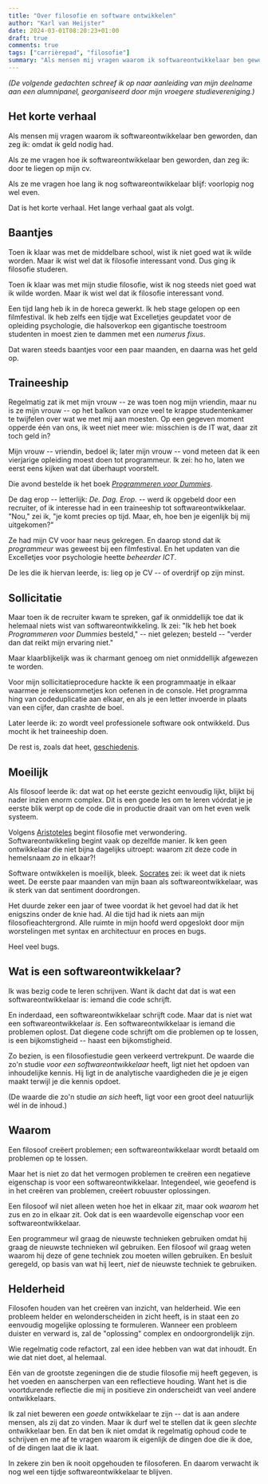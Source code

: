 ```yaml
---
title: "Over filosofie en software ontwikkelen"
author: "Karl van Heijster"
date: 2024-03-01T08:20:23+01:00
draft: true
comments: true
tags: ["carrièrepad", "filosofie"]
summary: "Als mensen mij vragen waarom ik softwareontwikkelaar ben geworden, dan zeg ik: omdat ik geld nodig had. Als ze me vragen hoe ik softwareontwikkelaar ben geworden, dan zeg ik: door te liegen op mijn cv. Als ze me vragen hoe lang ik nog softwareontwikkelaar blijf, dan zeg ik: voorlopig nog wel even. -- Dat is het korte verhaal. Het lange verhaal gaat als volgt."
---
```


*(De volgende gedachten schreef ik op naar aanleiding van mijn deelname aan een alumnipanel, georganiseerd door mijn vroegere studievereniging.)*


## Het korte verhaal


Als mensen mij vragen waarom ik softwareontwikkelaar ben geworden, dan zeg ik: omdat ik geld nodig had. 


Als ze me vragen hoe ik softwareontwikkelaar ben geworden, dan zeg ik: door te liegen op mijn cv.


Als ze me vragen hoe lang ik nog softwareontwikkelaar blijf: voorlopig nog wel even.


Dat is het korte verhaal. Het lange verhaal gaat als volgt.


## Baantjes


Toen ik klaar was met de middelbare school, wist ik niet goed wat ik wilde worden. Maar ik wist wel dat ik filosofie interessant vond. Dus ging ik filosofie studeren.


Toen ik klaar was met mijn studie filosofie, wist ik nog steeds niet goed wat ik wilde worden. Maar ik wist wel dat ik filosofie interessant vond.


Een tijd lang heb ik in de horeca gewerkt. Ik heb stage gelopen op een filmfestival. Ik heb zelfs een tijdje wat Excelletjes geupdatet voor de opleiding psychologie, die halsoverkop een gigantische toestroom studenten in moest zien te dammen met een *numerus fixus*. 


Dat waren steeds baantjes voor een paar maanden, en daarna was het geld op.


## Traineeship


Regelmatig zat ik met mijn vrouw -- ze was toen nog mijn vriendin, maar nu is ze mijn vrouw -- op het balkon van onze veel te krappe studentenkamer te twijfelen over wat we met mij aan moesten. Op een gegeven moment opperde één van ons, ik weet niet meer wie: misschien is de IT wat, daar zit toch geld in? 


Mijn vrouw -- vriendin, bedoel ik; later mijn vrouw -- vond meteen dat ik een vierjarige opleiding moest doen tot programmeur. Ik zei: ho ho, laten we eerst eens kijken wat dat überhaupt voorstelt. 


Die avond bestelde ik het boek [*Programmeren voor Dummies*](https://www.dummies.nl/producten/9789045355450-programmeren-voor-dummies-6e-editie).


De dag erop -- letterlijk: *De. Dag. Erop.* -- werd ik opgebeld door een recruiter, of ik interesse had in een traineeship tot softwareontwikkelaar. "Nou," zei ik, "je komt precies op tijd. Maar, eh, hoe ben je eigenlijk bij mij uitgekomen?"


Ze had mijn CV voor haar neus gekregen. En daarop stond dat ik *programmeur* was geweest bij een filmfestival. En het updaten van die Excelletjes voor psychologie heette *beheerder ICT*.


De les die ik hiervan leerde, is: lieg op je CV -- of overdrijf op zijn minst.


## Sollicitatie


Maar toen ik de recruiter kwam te spreken, gaf ik onmiddellijk toe dat ik helemaal niets wist van softwareontwikkeling. Ik zei: "Ik heb het boek *Programmeren voor Dummies* besteld," -- niet gelezen; besteld -- "verder dan dat reikt mijn ervaring niet."


Maar klaarblijkelijk was ik charmant genoeg om niet onmiddellijk afgewezen te worden. 


Voor mijn sollicitatieprocedure hackte ik een programmaatje in elkaar waarmee je rekensommetjes kon oefenen in de console. Het programma hing van codeduplicatie aan elkaar, en als je een letter invoerde in plaats van een cijfer, dan crashte de boel. 


Later leerde ik: zo wordt veel professionele software ook ontwikkeld. Dus mocht ik het traineeship doen.


De rest is, zoals dat heet, [geschiedenis](/blog/21/07/mijn-loopbaanwending/ "'Mijn loopbaanwending'").


## Moeilijk


Als filosoof leerde ik: dat wat op het eerste gezicht eenvoudig lijkt, blijkt bij nader inzien enorm complex. Dit is een goede les om te leren vóórdat je je eerste blik werpt op de code die in productie draait van om het even welk systeem.


Volgens [Aristoteles](https://plato.stanford.edu/ENTRIES/aristotle/ "'Aristotle', Stanford Encyclopedia of Philosophy") begint filosofie met verwondering. Softwareontwikkeling begint vaak op dezelfde manier. Ik ken geen ontwikkelaar die niet bijna dagelijks uitroept: waarom zit deze code in hemelsnaam *zo* in elkaar?!


Software ontwikkelen is moeilijk, bleek. [Socrates](https://plato.stanford.edu/entries/socrates/ "'Socrates', Stanford Encyclopedia of Philosophy") zei: ik weet dat ik niets weet. De eerste paar maanden van mijn baan als softwareontwikkelaar, was ik sterk van dat sentiment doordrongen.


Het duurde zeker een jaar of twee voordat ik het gevoel had dat ik het enigszins onder de knie had. Al die tijd had ik niets aan mijn filosofieachtergrond. Alle ruimte in mijn hoofd werd opgeslokt door mijn worstelingen met syntax en architectuur en proces en bugs. 


Heel veel bugs.


## Wat is een softwareontwikkelaar?


Ik was bezig code te leren schrijven. Want ik dacht dat dat is wat een softwareontwikkelaar is: iemand die code schrijft.


En inderdaad, een softwareontwikkelaar schrijft code. Maar dat is niet wat een softwareontwikkelaar *is*. Een softwareontwikkelaar is iemand die problemen oplost. Dat diegene code schrijft om die problemen op te lossen, is een bijkomstigheid -- haast een bijkomstigheid.


Zo bezien, is een filosofiestudie geen verkeerd vertrekpunt. De waarde die zo'n studie *voor een softwareontwikkelaar* heeft, ligt niet het opdoen van inhoudelijke kennis. Hij ligt in de analytische vaardigheden die je je eigen maakt terwijl je die kennis opdoet. 


(De waarde die zo'n studie *an sich* heeft, ligt voor een groot deel natuurlijk wél in de inhoud.) 


## Waarom


Een filosoof creëert problemen; een softwareontwikkelaar wordt betaald om problemen op te lossen.


Maar het is niet zo dat het vermogen problemen te creëren een negatieve eigenschap is voor een softwareontwikkelaar. Integendeel, wie geoefend is in het creëren van problemen, creëert robuuster oplossingen.


Een filosoof wil niet alleen weten hoe het in elkaar zit, maar ook *waarom* het zus en zo in elkaar zit. Ook dat is een waardevolle eigenschap voor een softwareontwikkelaar.


Een programmeur wil graag de nieuwste technieken gebruiken omdat hij graag de nieuwste technieken wil gebruiken. Een filosoof wil graag weten waarom hij deze of gene techniek zou moeten willen gebruiken. En besluit geregeld, op basis van wat hij leert, *niet* de nieuwste techniek te gebruiken.


## Helderheid


Filosofen houden van het creëren van inzicht, van helderheid. Wie een probleem helder en welonderscheiden in zicht heeft, is in staat een zo eenvoudig mogelijke oplossing te formuleren. Wanneer een probleem duister en verward is, zal de "oplossing" complex en ondoorgrondelijk zijn.


Wie regelmatig code refactort, zal een idee hebben van wat dat inhoudt. En wie dat niet doet, al helemaal.


Eén van de grootste zegeningen die de studie filosofie mij heeft gegeven, is het voeden en aanscherpen van een reflectieve houding. Want het is die voortdurende reflectie die mij in positieve zin onderscheidt van veel andere ontwikkelaars.


Ik zal niet beweren een *goede* ontwikkelaar te zijn -- dat is aan andere mensen, als zij dat zo vinden. Maar ik durf wel te stellen dat ik geen *slechte* ontwikkelaar ben. En dat ben ik niet omdat ik regelmatig ophoud code te schrijven en me af te vragen waarom ik eigenlijk de dingen doe die ik doe, of de dingen laat die ik laat.


In zekere zin ben ik nooit opgehouden te filosoferen. En daarom verwacht ik nog wel een tijdje softwareontwikkelaar te blijven.

